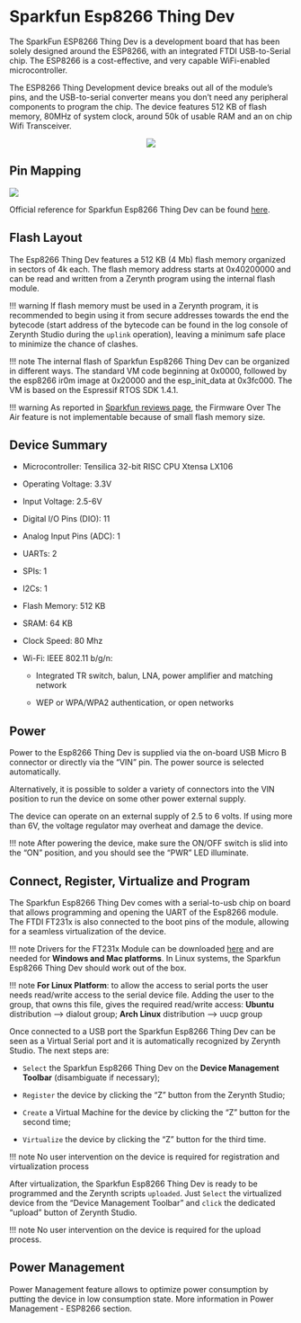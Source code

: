 # Sparkfun Esp8266 Thing Dev

The SparkFun ESP8266 Thing Dev is a development board that has been solely designed around the ESP8266, with an integrated FTDI USB-to-Serial chip. The ESP8266 is a cost-effective, and very capable WiFi-enabled microcontroller.

The ESP8266 Thing Development device breaks out all of the module’s pins, and the USB-to-serial converter means you don’t need any peripheral components to program the chip. The device features 512 KB of flash memory, 80MHz of system clock, around 50k of usable RAM and an on chip Wifi Transceiver.

<p style="text-align:center;"><img src="https://github.com/zerynth/docs/blob/test/docs/reference/boards/sparkfun_esp8266thingdev/docs/img/sparkfun_esp8266thingdev.jpg?raw=true"></p>

## Pin Mapping

![](https://github.com/zerynth/docs/blob/test/docs/reference/boards/sparkfun_esp8266thingdev/docs/img/sparkfun_esp8266thingdev_comm.jpg?raw=true)

Official reference for Sparkfun Esp8266 Thing Dev can be found [here](https://www.sparkfun.com/products/13711).

## Flash Layout

The Esp8266 Thing Dev features a 512 KB (4 Mb) flash memory organized in sectors of 4k each. The flash memory address starts at 0x40200000 and can be read and written from a Zerynth program using the internal flash module.

!!! warning
	If flash memory must be used in a Zerynth program, it is recommended to begin using it from secure addresses towards the end the bytecode (start address of the bytecode can be found in the log console of Zerynth Studio during the ```uplink``` operation), leaving a minimum safe place to minimize the chance of clashes.

!!! note
	The internal flash of Sparkfun Esp8266 Thing Dev can be organized in different ways. The standard VM code beginning at 0x0000, followed by the esp8266 ir0m image at 0x20000 and the esp_init_data at 0x3fc000. The VM is based on the Espressif RTOS SDK 1.4.1.

!!! warning
	As reported in [Sparkfun reviews page](https://www.sparkfun.com/products/13711#product-review-4014), the Firmware Over The Air feature is not implementable because of small flash memory size.

## Device Summary


* Microcontroller: Tensilica 32-bit RISC CPU Xtensa LX106


* Operating Voltage: 3.3V


* Input Voltage: 2.5-6V


* Digital I/O Pins (DIO): 11


* Analog Input Pins (ADC): 1


* UARTs: 2


* SPIs: 1


* I2Cs: 1


* Flash Memory: 512 KB


* SRAM: 64 KB


* Clock Speed: 80 Mhz


* Wi-Fi: IEEE 802.11 b/g/n:


    * Integrated TR switch, balun, LNA, power amplifier and matching network


    * WEP or WPA/WPA2 authentication, or open networks

## Power

Power to the Esp8266 Thing Dev is supplied via the on-board USB Micro B connector or directly via the “VIN” pin. The power source is selected automatically.

Alternatively, it is possible to solder a variety of connectors into the VIN position to run the device on some other power external supply.

The device can operate on an external supply of 2.5 to 6 volts. If using more than 6V, the voltage regulator may overheat and damage the device.

!!! note
	After powering the device, make sure the ON/OFF switch is slid into the “ON” position, and you should see the “PWR” LED illuminate.

## Connect, Register, Virtualize and Program

The Sparkfun Esp8266 Thing Dev comes with a serial-to-usb chip on board that allows programming and opening the UART of the Esp8266 module. The FTDI FT231x is also connected to the boot pins of the module, allowing for a seamless virtualization of the device.

!!! note
	Drivers for the FT231x Module can be downloaded [here](http://www.ftdichip.com/Drivers/VCP.htm) and are needed for **Windows and Mac platforms**. In Linux systems, the Sparkfun Esp8266 Thing Dev should work out of the box.

!!! note
	**For Linux Platform**: to allow the access to serial ports the user needs read/write access to the serial device file. Adding the user to the group, that owns this file, gives the required read/write access: **Ubuntu** distribution –> dialout group; **Arch Linux** distribution –> uucp group

Once connected to a USB port the Sparkfun Esp8266 Thing Dev can be seen as a Virtual Serial port and it is automatically recognized by Zerynth Studio. The next steps are:


* ```Select``` the Sparkfun Esp8266 Thing Dev on the **Device Management Toolbar** (disambiguate if necessary);


* ```Register``` the device by clicking the “Z” button from the Zerynth Studio;


* ```Create``` a Virtual Machine for the device by clicking the “Z” button for the second time;


* ```Virtualize``` the device by clicking the “Z” button for the third time.

!!! note
	No user intervention on the device is required for registration and virtualization process

After virtualization, the Sparkfun Esp8266 Thing Dev is ready to be programmed and the  Zerynth scripts ```uploaded```. Just ```Select``` the virtualized device from the “Device Management Toolbar” and ```click``` the dedicated “upload” button of Zerynth Studio.

!!! note
	No user intervention on the device is required for the upload process.

## Power Management

Power Management feature allows to optimize power consumption by putting the device in low consumption state. More information in Power Management - ESP8266 section.
<!--stackedit_data:
eyJoaXN0b3J5IjpbMTI3NTEwNDE0OCw4NzU4MTEwMjRdfQ==
-->
